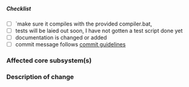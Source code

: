 <!--
Thank you for your pull request. Please provide a description above and review
the requirements below.

Bug fixes and new features should include tests and possibly benchmarks.

Contributors guide: ./CONTRIBUTING.md
-->

<!-- _Please make sure to review and check all of these items:_ -->


##### Checklist
<!-- Remove items that do not apply. For completed items, change [ ] to [x]. -->

- [ ] `make sure it compiles with the provided compiler.bat, 
- [ ] tests will be laied out soon, I have not gotten a test script done yet
- [ ] documentation is changed or added
- [ ] commit message follows [commit guidelines](./doc/guides/contributing/pull-requests.md#commit-message-guidelines)

<!-- _NOTE: these things are not required to open a PR and can be done afterwards / while the PR is open._ -->

### Affected core subsystem(s)
<!-- Please provide affected core subsystem(s). -->

### Description of change
<!-- Please provide a description of the change here. -->
